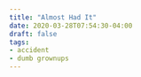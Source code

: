 ```yaml
---
title: "Almost Had It"
date: 2020-03-28T07:54:30-04:00
draft: false
tags:
- accident
- dumb grownups
---
```

